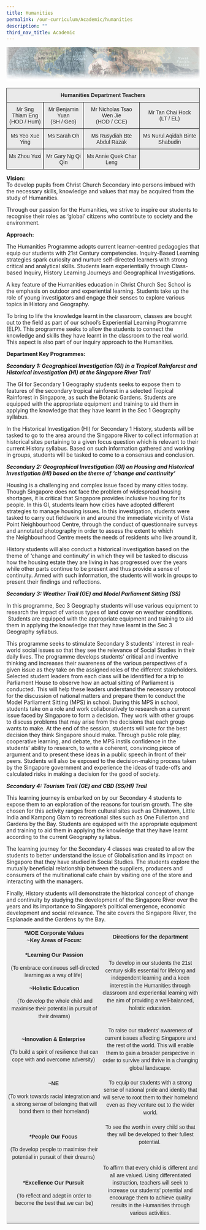 ```yaml
---
title: Humanities
permalink: /our-curriculum/Academic/humanities
description: ""
third_nav_title: Academic
---
```

![](/images/humanitiesheader.jpeg)

<style type="text/css">
.tg  {border-collapse:collapse;border-spacing:0;}
.tg td{border-color:black;border-style:solid;border-width:1px;font-family:Arial, sans-serif;font-size:14px;
  overflow:hidden;padding:10px 5px;word-break:normal;}
.tg th{border-color:black;border-style:solid;border-width:1px;font-family:Arial, sans-serif;font-size:14px;
  font-weight:normal;overflow:hidden;padding:10px 5px;word-break:normal;}
.tg .tg-n4qt{background-color:#EAEAEA;color:#222;font-weight:bold;text-align:center;vertical-align:top}
.tg .tg-ii8k{background-color:#EAEAEA;color:#222;text-align:center;vertical-align:top}
.tg .tg-ku5w{background-color:#EAEAEA;color:#222;text-align:center;vertical-align:middle}
</style>
<table class="tg">
<thead>
  <tr>
    <th class="tg-n4qt" colspan="4">Humanities Department Teachers</th>
  </tr>
</thead>
<tbody>
  <tr>
    <td class="tg-ii8k">Mr Sng Thiam Eng<br>(HOD / Hum)</td>
    <td class="tg-ii8k">Mr Benjamin Yuan<br>(SH / Geo)</td>
    <td class="tg-ku5w"><span style="color:#222;background-color:#EAEAEA">Mr Nicholas Tsao Wen Jie </span><br>(HOD / CCE)</td>
    <td class="tg-ku5w"><span style="color:#222;background-color:#EAEAEA">Mr Tan Chai Hock </span><br>(LT / EL)</td>
  </tr>
  <tr>
    <td class="tg-ii8k">Ms Yeo Xue Ying<br></td>
    <td class="tg-ii8k">Ms Sarah Oh<br></td>
    <td class="tg-ii8k">Ms Rusydiah Bte Abdul Razak<br></td>
    <td class="tg-ii8k">Ms Nurul Aqidah Binte Shabudin <br></td>
  </tr>
  <tr>
    <td class="tg-ii8k">Ms Zhou Yuxi </td>
    <td class="tg-ii8k">Mr Gary Ng Qi Qin <br></td>
    <td class="tg-ii8k">Ms Annie Quek Char Leng<br></td>
    <td class="tg-ii8k"></td>
  </tr>
</tbody>
</table>


**Vision:**  
To develop pupils from Christ Church Secondary into persons imbued with the necessary skills, knowledge and values that may be acquired from the study of Humanities.  
  

Through our passion for the Humanities, we strive to inspire our students to recognise their roles as ‘global’ citizens who contribute to society and the environment.

**Approach:**

The Humanities Programme adopts current learner-centred pedagogies that equip our students with 21st Century competencies. Inquiry-Based Learning strategies spark curiosity and nurture self-directed learners with strong critical and analytical skills. Students learn experientially through Class-based Inquiry, History Learning Journeys and Geographical Investigations. 

A key feature of the Humanities education in Christ Church Sec School is the emphasis on outdoor and experiential learning. Students take up the role of young investigators and engage their senses to explore various topics in History and Geography.

To bring to life the knowledge learnt in the classroom, classes are bought out to the field as part of our school’s Experiential Learning Programme (ELP). This programme seeks to allow the students to connect the knowledge and skills they have learnt in the classroom to the real world. This aspect is also part of our inquiry approach to the Humanities.

**Department Key Programmes:**

**_Secondary 1: Geographical Investigation (GI) in a Tropical Rainforest and Historical Investigation (HI) at the Singapore River Trail_**

The GI for Secondary 1 Geography students seeks to expose them to features of the secondary tropical rainforest in a selected Tropical Rainforest in Singapore, as such the Botanic Gardens. Students are equipped with the appropriate equipment and training to aid them in applying the knowledge that they have learnt in the Sec 1 Geography syllabus. 

In the Historical Investigation (HI) for Secondary 1 History, students will be tasked to go to the area around the Singapore River to collect information at historical sites pertaining to a given focus question which is relevant to their current History syllabus. Based on such information gathered and working in groups, students will be tasked to come to a consensus and conclusion. 

***Secondary 2: Geographical Investigation (GI) on Housing and Historical Investigation (HI) based on the theme of ‘change and continuity’***

Housing is a challenging and complex issue faced by many cities today. Though Singapore does not face the problem of widespread housing shortages, it is critical that Singapore provides inclusive housing for its people. In this GI, students learn how cities have adopted different strategies to manage housing issues. In this investigation, students were tasked to carry out fieldwork in and around the immediate vicinity of Vista Point Neighbourhood Centre, through the conduct of questionnaire surveys and annotated photography in order to assess the extent to which the Neighbourhood Centre meets the needs of residents who live around it. 

History students will also conduct a historical investigation based on the theme of ‘change and continuity’ in which they will be tasked to discuss how the housing estate they are living in has progressed over the years while other parts continue to be present and thus provide a sense of continuity. Armed with such information, the students will work in groups to present their findings and reflections.    

  

***Secondary 3: Weather Trail (GE) and Model Parliament Sitting (SS)***

In this programme, Sec 3 Geography students will use various equipment to research the impact of various types of land cover on weather conditions.  Students are equipped with the appropriate equipment and training to aid them in applying the knowledge that they have learnt in the Sec 3 Geography syllabus. 

This programme seeks to stimulate Secondary 3 students' interest in real-world social issues so that they see the relevance of Social Studies in their daily lives. The programme develops students' critical and inventive thinking and increases their awareness of the various perspectives of a given issue as they take on the assigned roles of the different stakeholders. Selected student leaders from each class will be identified for a trip to Parliament House to observe how an actual sitting of Parliament is conducted. This will help these leaders understand the necessary protocol for the discussion of national matters and prepare them to conduct the Model Parliament Sitting (MPS) in school. During this MPS in school, students take on a role and work collaboratively to research on a current issue faced by Singapore to form a decision. They work with other groups to discuss problems that may arise from the decisions that each group wants to make. At the end of the session, students will vote for the best decision they think Singapore should make. Through public role play, cooperative learning, and debate, the MPS instils confidence in the students’ ability to research, to write a coherent, convincing piece of argument and to present these ideas in a public speech in front of their peers. Students will also be exposed to the decision-making process taken by the Singapore government and experience the ideas of trade-offs and calculated risks in making a decision for the good of society.

  

***Secondary 4: Tourism Trail (GE) and CBD (SS/HI) Trail***

This learning journey is embarked on by our Secondary 4 students to expose them to an exploration of the reasons for tourism growth. The site chosen for this activity ranges from cultural sites such as Chinatown, Little India and Kampong Glam to recreational sites such as One Fullerton and Gardens by the Bay. Students are equipped with the appropriate equipment and training to aid them in applying the knowledge that they have learnt according to the current Geography syllabus. 

The learning journey for the Secondary 4 classes was created to allow the students to better understand the issue of Globalisation and its impact on Singapore that they have studied in Social Studies. The students explore the mutually beneficial relationship between the suppliers, producers and consumers of the multinational cafe chain by visiting one of the store and interacting with the managers. 

Finally, History students will demonstrate the historical concept of change and continuity by studying the development of the Singapore River over the years and its importance to Singapore’s political emergence, economic development and social relevance. The site covers the Singapore River, the Esplanade and the Gardens by the Bay.

<center><table class="iveo_table ives_tab_1 ive_eobj_center" style="margin: auto; outline: 0px; padding: 0px; clear: both; border: 1px solid rgb(234, 234, 234); color: rgb(0, 0, 0); font-family: Arial; font-size: 14px; font-style: normal; font-variant-ligatures: normal; font-variant-caps: normal; font-weight: 400; letter-spacing: normal; orphans: 2; text-align: left; text-transform: none; white-space: normal; widows: 2; word-spacing: 0px; -webkit-text-stroke-width: 0px; background-color: rgb(255, 255, 255); text-decoration-thickness: initial; text-decoration-style: initial; text-decoration-color: initial;"><tbody style="margin: 0px; outline: 0px; padding: 0px;"><tr style="margin: 0px; outline: 0px; padding: 0px;"><td width="290" style="margin: 0px; outline: 0px; padding: 2px; text-align: center; background-color: rgb(234, 234, 234); color: rgb(34, 34, 34);"><p class="" style="margin: 0px 0px 1em; outline: 0px; padding: 0px; line-height: 19.6px;"><b style="margin: 0px; outline: 0px; padding: 0px;">*MOE Corporate Values<br style="margin: 0px; outline: 0px; padding: 0px;"></b><b style="margin: 0px; outline: 0px; padding: 0px;">~Key Areas of Focus:</b></p></td><td width="292" style="margin: 0px; outline: 0px; padding: 2px; text-align: center; background-color: rgb(234, 234, 234); color: rgb(34, 34, 34);"><p class="" style="margin: 0px 0px 1em; outline: 0px; padding: 0px; line-height: 19.6px;"><b style="margin: 0px; outline: 0px; padding: 0px;">Directions for the department</b></p></td></tr><tr style="margin: 0px; outline: 0px; padding: 0px;"><td width="290" style="margin: 0px; outline: 0px; padding: 2px; text-align: center; background-color: rgb(234, 234, 234); color: rgb(34, 34, 34);"><p class="" style="margin: 0px 0px 1em; outline: 0px; padding: 0px; line-height: 19.6px;"><b style="margin: 0px; outline: 0px; padding: 0px;">*Learning Our Passion</b></p><p class="" style="margin: 0px 0px 1em; outline: 0px; padding: 0px; line-height: 19.6px;">&nbsp;(To embrace continuous self-directed learning as a way of life)&nbsp;</p><p class="" style="margin: 0px 0px 1em; outline: 0px; padding: 0px; line-height: 19.6px;"><b style="margin: 0px; outline: 0px; padding: 0px;">~Holistic Education</b></p><p class="" style="margin: 0px 0px 1em; outline: 0px; padding: 0px; line-height: 19.6px;">&nbsp;(To develop the whole child and maximise their potential in pursuit of their dreams)</p></td><td width="292" style="margin: 0px; outline: 0px; padding: 2px; text-align: center; background-color: rgb(234, 234, 234); color: rgb(34, 34, 34);"><p class="" style="margin: 0px 0px 1em; outline: 0px; padding: 0px; line-height: 19.6px;">To develop in our students the 21st century skills essential for lifelong and independent learning and a keen interest in the Humanities through classroom and experiential learning with the aim of providing a well-balanced, holistic education.</p></td></tr><tr style="margin: 0px; outline: 0px; padding: 0px;"><td width="290" style="margin: 0px; outline: 0px; padding: 2px; text-align: center; background-color: rgb(234, 234, 234); color: rgb(34, 34, 34);"><p class="" style="margin: 0px 0px 1em; outline: 0px; padding: 0px; line-height: 19.6px;"><b style="margin: 0px; outline: 0px; padding: 0px;">~Innovation &amp; Enterprise&nbsp;</b></p><p class="" style="margin: 0px 0px 1em; outline: 0px; padding: 0px; line-height: 19.6px;">(To build a spirit of resilience that can cope with and overcome adversity)&nbsp;</p></td><td width="292" style="margin: 0px; outline: 0px; padding: 2px; text-align: center; background-color: rgb(234, 234, 234); color: rgb(34, 34, 34);"><p class="" style="margin: 0px 0px 1em; outline: 0px; padding: 0px; line-height: 19.6px;">To raise our&nbsp;<span style="margin: 0px; outline: 0px; padding: 0px; line-height: 16.8px;">students</span><span style="margin: 0px; outline: 0px; padding: 0px; line-height: 16.8px;">’ awareness of current issues affecting Singapore and the rest of the world. This will enable them to gain a broader perspective in order to survive and thrive in a changing global landscape.</span></p></td></tr><tr style="margin: 0px; outline: 0px; padding: 0px;"><td width="290" style="margin: 0px; outline: 0px; padding: 2px; text-align: center; background-color: rgb(234, 234, 234); color: rgb(34, 34, 34);"><p class="" style="margin: 0px 0px 1em; outline: 0px; padding: 0px; line-height: 19.6px;"><b style="margin: 0px; outline: 0px; padding: 0px;">~NE&nbsp;</b></p><p class="" style="margin: 0px 0px 1em; outline: 0px; padding: 0px; line-height: 19.6px;">(To work towards racial integration and a strong sense of belonging that will bond them to their homeland)</p></td><td width="292" style="margin: 0px; outline: 0px; padding: 2px; text-align: center; background-color: rgb(234, 234, 234); color: rgb(34, 34, 34);"><p class="" style="margin: 0px 0px 1em; outline: 0px; padding: 0px; line-height: 19.6px;">To equip our&nbsp;<span style="margin: 0px; outline: 0px; padding: 0px; line-height: 16.8px;">students&nbsp;</span><span style="margin: 0px; outline: 0px; padding: 0px; line-height: 16.8px;">with a strong sense of national pride and identity that will serve to root them to their homeland even as they venture out to the wider world.</span></p></td></tr><tr style="margin: 0px; outline: 0px; padding: 0px;"><td width="290" style="margin: 0px; outline: 0px; padding: 2px; text-align: center; background-color: rgb(234, 234, 234); color: rgb(34, 34, 34);"><p class="" style="margin: 0px 0px 1em; outline: 0px; padding: 0px; line-height: 19.6px;"><b style="margin: 0px; outline: 0px; padding: 0px;">*People Our Focus&nbsp;</b></p><p class="" style="margin: 0px 0px 1em; outline: 0px; padding: 0px; line-height: 19.6px;">(To develop people to maximise their potential in pursuit of their dreams)&nbsp;</p><p class="" style="margin: 0px 0px 1em; outline: 0px; padding: 0px; line-height: 19.6px;">&nbsp;</p><p class="" style="margin: 0px 0px 1em; outline: 0px; padding: 0px; line-height: 19.6px;"><b style="margin: 0px; outline: 0px; padding: 0px;">*Excellence Our Pursuit&nbsp;</b></p><p class="" style="margin: 0px 0px 1em; outline: 0px; padding: 0px; line-height: 19.6px;">(To reflect and adept in order to become the best that we can be)</p></td><td width="292" style="margin: 0px; outline: 0px; padding: 2px; text-align: center; background-color: rgb(234, 234, 234); color: rgb(34, 34, 34);"><p class="" style="margin: 0px 0px 1em; outline: 0px; padding: 0px; line-height: 19.6px;">To see the worth in every child so that they will be developed to their fullest potential.&nbsp;</p><p class="" style="margin: 0px 0px 1em; outline: 0px; padding: 0px; line-height: 19.6px;">&nbsp;</p><p class="" style="margin: 0px 0px 1em; outline: 0px; padding: 0px; line-height: 19.6px;"><span style="margin: 0px; outline: 0px; padding: 0px; line-height: 16.8px;">To affirm that every child is different and all are valued. Using differentiated instruction, teachers will seek to increase our&nbsp;</span><span style="margin: 0px; outline: 0px; padding: 0px; line-height: 16.8px;">students</span><span style="margin: 0px; outline: 0px; padding: 0px; line-height: 16.8px;">’ potential and encourage them to achieve quality results in the Humanities through various activities.</span></p></td></tr></tbody></table></center>